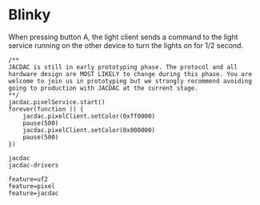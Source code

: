 # Blinky

When pressing button A, the light client sends a command to the light service running
on the other device to turn the lights on for 1/2 second. 

```blocks
/**
JACDAC is still in early prototyping phase. The protocol and all hardware design are MOST LIKELY to change during this phase. You are welcome to join us in prototyping but we strongly recommend avoiding going to production with JACDAC at the current stage.
**/
jacdac.pixelService.start()
forever(function () {
    jacdac.pixelClient.setColor(0xff0000)
    pause(500)
    jacdac.pixelClient.setColor(0x000000)
    pause(500)
})
```

```package
jacdac
jacdac-drivers
```

```config
feature=uf2
feature=pixel
feature=jacdac
```